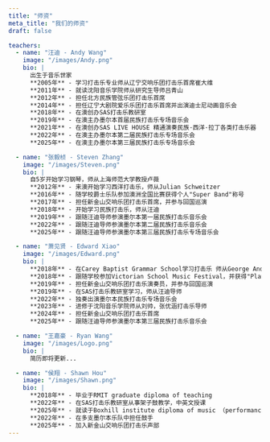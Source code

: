 ```yaml
---
title: "师资"
meta_title: "我们的师资"
draft: false

teachers:
  - name: "汪迪 - Andy Wang"
    image: "/images/Andy.png"
    bio: |
      出生于音乐世家  
      **2005年** - 学习打击乐专业师从辽宁交响乐团打击乐首席崔大维  
      **2011年** - 就读沈阳音乐学院师从研究生导师吕青山  
      **2012年** - 担任北方民族管弦乐团打击乐首席  
      **2014年** - 担任辽宁大剧院爱乐乐团打击乐首席并出演迪士尼动画音乐会  
      **2018年** - 在澳创办SAS打击乐教研室  
      **2019年** - 在澳主办墨尔本首届民族打击乐专场音乐会  
      **2021年** - 在澳创办SAS LIVE HOUSE 精通演奏民族·西洋·拉丁各类打击乐器  
      **2022年** - 在澳主办墨尔本第二届民族打击乐专场音乐会  
      **2025年** - 在澳主办墨尔本第三届民族打击乐专场音乐会

  - name: "张毅桢 - Steven Zhang"
    image: "/images/Steven.png"
    bio: |
      自5岁开始学习钢琴，师从上海师范大学教授卢薇  
      **2012年** - 来澳开始学习西洋打击乐，师从Julian Schweitzer  
      **2016年** - 随学校爵士乐队参加澳洲全国比赛获得个人"Super Band"称号  
      **2017年** - 担任新金山交响乐团打击乐首席，并参与回国巡演  
      **2018年** - 开始学习民族打击乐，师从汪迪  
      **2019年** - 跟随汪迪导师参演墨尔本第一届民族打击乐音乐会  
      **2022年** - 跟随汪迪导师参演墨尔本第二届民族打击乐音乐会  
      **2025年** - 跟随汪迪导师参演墨尔本第三届民族打击乐专场音乐会

  - name: "萧见贤 - Edward Xiao"
    image: "/images/Edward.png"
    bio: |
      **2018年** - 在Carey Baptist Grammar School学习打击乐 师从George Andrews  
      **2018年** - 跟随学校参加Victorian School Music Festival，并获得"Platinum Award"  
      **2019年** - 担任新金山交响乐团打击乐演奏员，并参与回国巡演  
      **2019年** - 在SAS打击乐教研室学习，师从汪迪导师  
      **2022年** - 独奏出演墨尔本民族打击乐专场音乐会  
      **2023年** - 进修于沈阳音乐学院师从刘帅，张优涵打击乐导师  
      **2024年** - 担任新金山交响乐团打击乐首席  
      **2025年** - 跟随汪迪导师参演墨尔本第三届民族打击乐音乐会

  - name: "王嘉豪 - Ryan Wang"
    image: "/images/Logo.png"
    bio: |
      简历即将更新...

  - name: "侯翔 - Shawn Hou"
    image: "/images/Shawn.png"
    bio: |
      **2018年** - 毕业于RMIT graduate diploma of teaching 
      **2022年** - 在SAS打击乐教研室从事架子鼓教学，中英文授课
      **2025年** - 就读于Boxhill institute diploma of music （performance）
      **2022年** - 在多支墨尔本乐队中担任鼓手
      **2025年** - 加入新金山交响乐团打击乐声部
---
```

